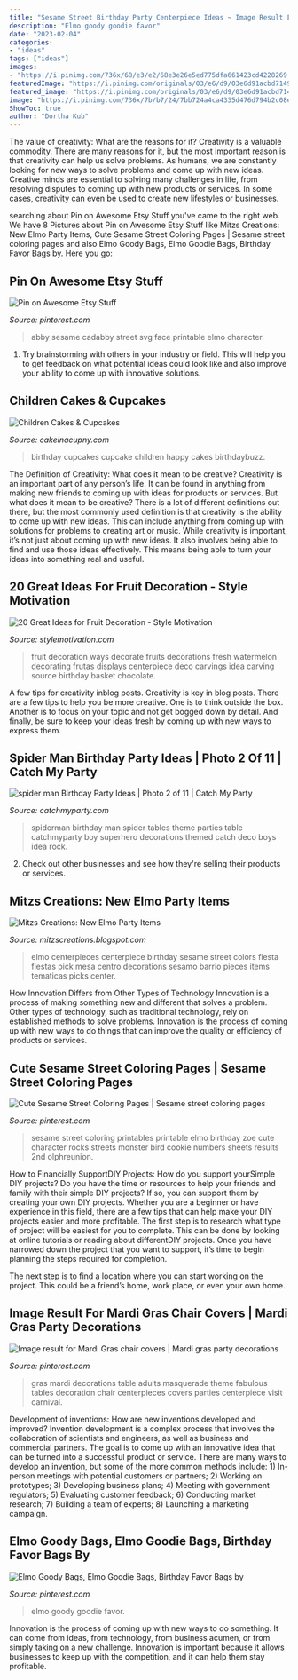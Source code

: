 ```yaml
---
title: "Sesame Street Birthday Party Centerpiece Ideas ~ Image Result For Mardi Gras Chair Covers"
description: "Elmo goody goodie favor"
date: "2023-02-04"
categories:
- "ideas"
tags: ["ideas"]
images:
- "https://i.pinimg.com/736x/68/e3/e2/68e3e26e5ed775dfa661423cd4228269.jpg"
featuredImage: "https://i.pinimg.com/originals/03/e6/d9/03e6d91acbd7149c44436c64cc5968fe.jpg"
featured_image: "https://i.pinimg.com/originals/03/e6/d9/03e6d91acbd7149c44436c64cc5968fe.jpg"
image: "https://i.pinimg.com/736x/7b/b7/24/7bb724a4ca4335d476d794b2c08e7fee.jpg"
ShowToc: true
author: "Dortha Kub"
---
```



The value of creativity: What are the reasons for it?
Creativity is a valuable commodity. There are many reasons for it, but the most important reason is that creativity can help us solve problems. As humans, we are constantly looking for new ways to solve problems and come up with new ideas. Creative minds are essential to solving many challenges in life, from resolving disputes to coming up with new products or services. In some cases, creativity can even be used to create new lifestyles or businesses.

	

		
searching about Pin on Awesome Etsy Stuff you've came to the right web. We have 8 Pictures about Pin on Awesome Etsy Stuff like Mitzs Creations: New Elmo Party Items, Cute Sesame Street Coloring Pages | Sesame street coloring pages and also Elmo Goody Bags, Elmo Goodie Bags, Birthday Favor Bags by. Here you go:
		
    
## Pin On Awesome Etsy Stuff

<img loading=lazy src="https://i.pinimg.com/736x/6e/a8/5c/6ea85c9ff1cde6eaa666ffb9cc5a546c.jpg" onerror="this.onerror=null;this.src='https://tse4.mm.bing.net/th?id=OIP.0O9PAnWFHPYbaSsLOHo37gHaJl&amp;pid=15.1';" alt="Pin on Awesome Etsy Stuff">

_Source: pinterest.com_

>abby sesame cadabby street svg face printable elmo character. 

	

1. Try brainstorming with others in your industry or field. This will help you to get feedback on what potential ideas could look like and also improve your ability to come up with innovative solutions.

    
## Children Cakes &amp; Cupcakes

<img loading=lazy src="http://cakeinacupny.com/wp-content/uploads/2011/07/Happy-Birthday-girl-4441.jpg" onerror="this.onerror=null;this.src='https://tse3.mm.bing.net/th?id=OIP.-0NIRDNcr_Kfev87JLAWvwHaE7&amp;pid=15.1';" alt="Children Cakes &amp; Cupcakes">

_Source: cakeinacupny.com_

>birthday cupcakes cupcake children happy cakes birthdaybuzz. 

	

The Definition of Creativity: What does it mean to be creative?
Creativity is an important part of any person’s life. It can be found in anything from making new friends to coming up with ideas for products or services. But what does it mean to be creative? There is a lot of different definitions out there, but the most commonly used definition is that creativity is the ability to come up with new ideas. This can include anything from coming up with solutions for problems to creating art or music. While creativity is important, it’s not just about coming up with new ideas. It also involves being able to find and use those ideas effectively. This means being able to turn your ideas into something real and useful.

    
## 20 Great Ideas For Fruit Decoration - Style Motivation

<img loading=lazy src="http://www.stylemotivation.com/wp-content/uploads/2013/07/Ideas-for-Fruit-decoration-12-620x826.jpg" onerror="this.onerror=null;this.src='https://tse3.mm.bing.net/th?id=OIP.xGqUThPWpcEkfnXrmUKKFQHaJ3&amp;pid=15.1';" alt="20 Great Ideas for Fruit Decoration - Style Motivation">

_Source: stylemotivation.com_

>fruit decoration ways decorate fruits decorations fresh watermelon decorating frutas displays centerpiece deco carvings idea carving source birthday basket chocolate. 

	

A few tips for creativity inblog posts.
Creativity is key in blog posts. There are a few tips to help you be more creative. One is to think outside the box. Another is to focus on your topic and not get bogged down by detail. And finally, be sure to keep your ideas fresh by coming up with new ways to express them.

    
## Spider Man Birthday Party Ideas | Photo 2 Of 11 | Catch My Party

<img loading=lazy src="https://photos-cdn.catchmyparty.com/PL/photos/0088/9225/20121027_114753.jpg" onerror="this.onerror=null;this.src='https://tse2.mm.bing.net/th?id=OIP.yhg-ckkPJQZdV-t9eJmtAwHaJ4&amp;pid=15.1';" alt="spider man Birthday Party Ideas | Photo 2 of 11 | Catch My Party">

_Source: catchmyparty.com_

>spiderman birthday man spider tables theme parties table catchmyparty boy superhero decorations themed catch deco boys idea rock. 

	

2. Check out other businesses and see how they're selling their products or services.

    
## Mitzs Creations: New Elmo Party Items

<img loading=lazy src="http://2.bp.blogspot.com/-jq21G_HxOqc/T4rPmiLIKxI/AAAAAAAAACk/eW-XcdAPxOo/s1600/ELMOCENTERPIECE1.jpg" onerror="this.onerror=null;this.src='https://tse2.mm.bing.net/th?id=OIP.NW4fZTLTm8B1LohQGW1AFQHaJ4&amp;pid=15.1';" alt="Mitzs Creations: New Elmo Party Items">

_Source: mitzscreations.blogspot.com_

>elmo centerpieces centerpiece birthday sesame street colors fiesta fiestas pick mesa centro decorations sesamo barrio pieces items tematicas picks center. 

	

How Innovation Differs from Other Types of Technology
Innovation is a process of making something new and different that solves a problem. Other types of technology, such as traditional technology, rely on established methods to solve problems. Innovation is the process of coming up with new ways to do things that can improve the quality or efficiency of products or services.

    
## Cute Sesame Street Coloring Pages | Sesame Street Coloring Pages

<img loading=lazy src="https://i.pinimg.com/736x/7b/b7/24/7bb724a4ca4335d476d794b2c08e7fee.jpg" onerror="this.onerror=null;this.src='https://tse2.mm.bing.net/th?id=OIP.2np908o7CTOLdEallbtsRgHaHU&amp;pid=15.1';" alt="Cute Sesame Street Coloring Pages | Sesame street coloring pages">

_Source: pinterest.com_

>sesame street coloring printables printable elmo birthday zoe cute character rocks streets monster bird cookie numbers sheets results 2nd olphreunion. 

	

How to Financially SupportDIY Projects: How do you support yourSimple DIY projects?
Do you have the time or resources to help your friends and family with their simple DIY projects? If so, you can support them by creating your own DIY projects. Whether you are a beginner or have experience in this field, there are a few tips that can help make your DIY projects easier and more profitable.
The first step is to research what type of project will be easiest for you to complete. This can be done by looking at online tutorials or reading about differentDIY projects. Once you have narrowed down the project that you want to support, it’s time to begin planning the steps required for completion.

The next step is to find a location where you can start working on the project. This could be a friend’s home, work place, or even your own home.

    
## Image Result For Mardi Gras Chair Covers | Mardi Gras Party Decorations

<img loading=lazy src="https://i.pinimg.com/736x/68/e3/e2/68e3e26e5ed775dfa661423cd4228269.jpg" onerror="this.onerror=null;this.src='https://tse2.mm.bing.net/th?id=OIP.iC8hp8wT4abuk0k5yDoWqQHaF_&amp;pid=15.1';" alt="Image result for Mardi Gras chair covers | Mardi gras party decorations">

_Source: pinterest.com_

>gras mardi decorations table adults masquerade theme fabulous tables decoration chair centerpieces covers parties centerpiece visit carnival. 

	

Development of inventions: How are new inventions developed and improved?
Invention development is a complex process that involves the collaboration of scientists and engineers, as well as business and commercial partners. The goal is to come up with an innovative idea that can be turned into a successful product or service. There are many ways to develop an invention, but some of the more common methods include: 1) In-person meetings with potential customers or partners; 2) Working on prototypes; 3) Developing business plans; 4) Meeting with government regulators; 5) Evaluating customer feedback; 6) Conducting market research; 7) Building a team of experts; 8) Launching a marketing campaign.

    
## Elmo Goody Bags, Elmo Goodie Bags, Birthday Favor Bags By

<img loading=lazy src="https://i.pinimg.com/originals/03/e6/d9/03e6d91acbd7149c44436c64cc5968fe.jpg" onerror="this.onerror=null;this.src='https://tse3.mm.bing.net/th?id=OIP.HkzwpeYacsRbCmaQGQs_fwHaJ4&amp;pid=15.1';" alt="Elmo Goody Bags, Elmo Goodie Bags, Birthday Favor Bags by">

_Source: pinterest.com_

>elmo goody goodie favor. 

	

Innovation is the process of coming up with new ways to do something. It can come from ideas, from technology, from business acumen, or from simply taking on a new challenge. Innovation is important because it allows businesses to keep up with the competition, and it can help them stay profitable.

